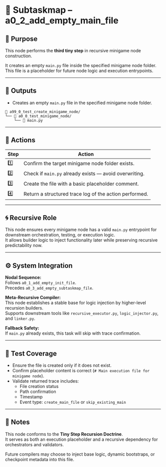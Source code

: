 <!-- Save to: a15_0_the_compiler_that_built_itself\a0_2_add_empty_main_file\subtaskmap.md -->

# 🔹 Subtaskmap – a0_2_add_empty_main_file

## 🧩 Purpose

This node performs the **third tiny step** in recursive minigame node construction.

It creates an empty `main.py` file inside the specified minigame node folder.  
This file is a placeholder for future node logic and execution entrypoints.

---

## 📂 Outputs

- Creates an empty `main.py` file in the specified minigame node folder.

```plaintext
📁 a99_0_test_create_minigame_node/
└── 📁 a0_0_test_minigame_node/
    └── 📄 main.py
```

---

## 🔧 Actions

| **Step** | **Action** |
|----------|------------|
| 1️⃣ | Confirm the target minigame node folder exists. |
| 2️⃣ | Check if `main.py` already exists — avoid overwriting. |
| 3️⃣ | Create the file with a basic placeholder comment. |
| 4️⃣ | Return a structured trace log of the action performed. |

---

## 🌀 Recursive Role

This node ensures every minigame node has a valid `main.py` entrypoint for downstream orchestration, testing, or execution logic.  
It allows builder logic to inject functionality later while preserving recursive predictability now.

---

## ⚙️ System Integration

**Nodal Sequence:**  
Follows `a0_1_add_empty_init_file`.  
Precedes `a0_3_add_empty_subtaskmap_file`.

**Meta-Recursive Compiler:**  
This node establishes a stable base for logic injection by higher-level recursion builders.  
Supports downstream tools like `recursive_executor.py`, `logic_injector.py`, and `linker.py`.

**Fallback Safety:**  
If `main.py` already exists, this task will skip with trace confirmation.

---

## 🧪 Test Coverage

- Ensure the file is created only if it does not exist.  
- Confirm placeholder content is correct (`# Main execution file for minigame node`).  
- Validate returned trace includes:  
  - File creation status  
  - Path confirmation  
  - Timestamp  
  - Event type: `create_main_file` or `skip_existing_main`

---

## 🔖 Notes

This node conforms to the **Tiny Step Recursion Doctrine**.  
It serves as both an execution placeholder and a recursive dependency for orchestrators and validators.  

Future compilers may choose to inject base logic, dynamic bootstraps, or checkpoint metadata into this file.
